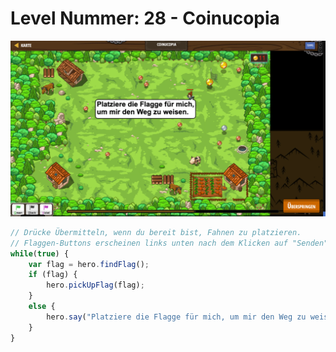 # Level Nummer: 28 - Coinucopia

![Screenshot of the level](welt2-level28.png)

```js
// Drücke Übermitteln, wenn du bereit bist, Fahnen zu platzieren.
// Flaggen-Buttons erscheinen links unten nach dem Klicken auf "Senden".
while(true) {
    var flag = hero.findFlag();
    if (flag) {
        hero.pickUpFlag(flag);
    }
    else {
        hero.say("Platziere die Flagge für mich, um mir den Weg zu weisen.");
    }
}
```